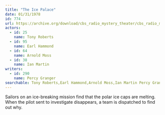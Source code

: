 ```yaml
---
title: "The Ice Palace"
date: 01/31/1978
id: 774
url: https://archive.org/download/cbs_radio_mystery_theater/cbs_radio_mystery_theater-0751-0800.zip/cbs_radio_mystery_theater-0751-0800%2Fcbsrmt_0774_the_ice_palace.mp3
actors:  
  - id: 25
    name: Tony Roberts  
  - id: 95
    name: Earl Hammond  
  - id: 64
    name: Arnold Moss  
  - id: 38
    name: Ian Martin
writers:  
  - id: 290
    name: Percy Granger
searchable: Tony Roberts,Earl Hammond,Arnold Moss,Ian Martin Percy Granger
---
```

Sailors on an ice-breaking mission find that the polar ice caps are melting. When the pilot sent to investigate disappears, a team is dispatched to find out why.